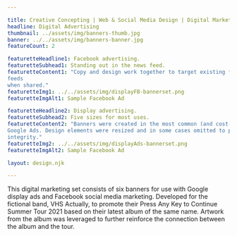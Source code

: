 ```yaml
---

title: Creative Concepting | Web & Social Media Design | Digital Marketing
headline: Digital Advertising
thumbnail: ../assets/img/banners-thumb.jpg
banner: ../../assets/img/banners-banner.jpg
featureCount: 2

featuretteHeadline1: Facebook advertising.
featuretteSubhead1: Standing out in the news feed.
featuretteContent1: "Copy and design work together to target existing fans of the band's page and stand out in news
feeds
when shared."
featuretteImg1: ../../assets/img/displayFB-bannerset.png
featuretteImgAlt1: Sample Facebook Ad

featuretteHeadline2: Display advertising.
featuretteSubhead2: Five sizes for most uses.
featuretteContent2: "Banners were created in the most common (and cost-effective) display ad sizes intended for use with
Google Ads. Design elements were resized and in some cases omitted to promote readability but maintain campaign design
integrity."
featuretteImg2: ../../assets/img/displayAds-bannerset.png
featuretteImgAlt2: Sample Facebook Ad

layout: design.njk

---
```



This digital marketing set consists of six banners for use with Google display ads and Facebook social media marketing. Developed for the fictional band, VHS Actually, to promote their Press Any Key to Continue Summer Tour 2021 based on their latest album of the same name. Artwork from the album was leveraged to further reinforce the connection between the album and the tour.